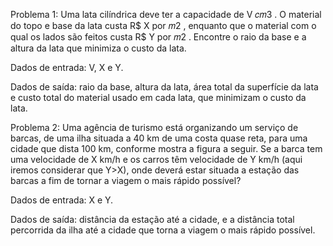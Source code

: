 Problema 1:
Uma lata cilíndrica deve ter a capacidade de V 𝑐𝑚3 . O material do topo e base da lata custa R$ X por 𝑚2 , enquanto que o material com o qual os lados são feitos custa R$ Y por 𝑚2 . Encontre o raio da base e a altura da lata que minimiza o custo da lata.

Dados de entrada: V, X e Y.

Dados de saída: raio da base, altura da lata, área total da superfície da lata e custo total do material usado em cada lata, que minimizam o custo da lata.

Problema 2:
Uma agência de turismo está organizando um serviço de barcas, de uma ilha situada a 40 km de uma costa quase reta, para uma cidade que dista 100 km, conforme mostra a figura a seguir. Se a barca tem uma velocidade de X km/h e os carros têm velocidade de Y km/h (aqui iremos considerar que Y>X), onde deverá estar situada a estação das barcas a fim de tornar a viagem o mais rápido possível?

Dados de entrada: X e Y.

Dados de saída: distância da estação até a cidade, e a distância total percorrida da ilha até a cidade que torna a viagem o mais rápido possível.
